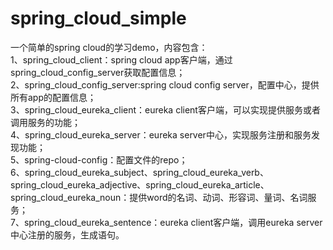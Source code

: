 # spring_cloud_simple   
一个简单的spring cloud的学习demo，内容包含：   
1、spring_cloud_client：spring cloud app客户端，通过spring_cloud_config_server获取配置信息；   
2、spring_cloud_config_server:spring cloud config server，配置中心，提供所有app的配置信息；   
3、spring_cloud_eureka_client：eureka client客户端，可以实现提供服务或者调用服务的功能；  
4、spring_cloud_eureka_server：eureka server中心，实现服务注册和服务发现功能；  
5、spring-cloud-config：配置文件的repo；  
6、spring_cloud_eureka_subject、spring_cloud_eureka_verb、spring_cloud_eureka_adjective、spring_cloud_eureka_article、spring_cloud_eureka_noun：提供word的名词、动词、形容词、量词、名词服务；  
7、spring_cloud_eureka_sentence：eureka client客户端，调用eureka server中心注册的服务，生成语句。  
